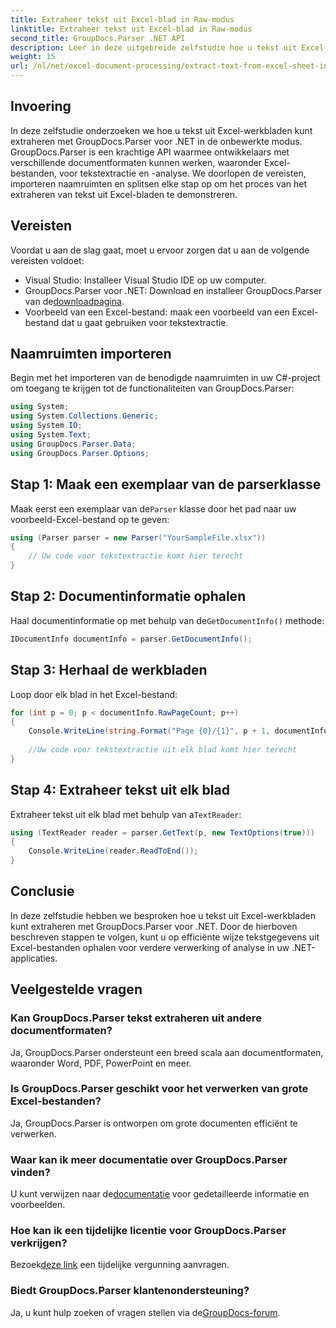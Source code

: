 ```yaml
---
title: Extraheer tekst uit Excel-blad in Raw-modus
linktitle: Extraheer tekst uit Excel-blad in Raw-modus
second_title: GroupDocs.Parser .NET API
description: Leer in deze uitgebreide zelfstudie hoe u tekst uit Excel-werkbladen kunt extraheren met GroupDocs.Parser voor .NET. Download en begin met parseren.
weight: 15
url: /nl/net/excel-document-processing/extract-text-from-excel-sheet-in-raw-mode/
---
```

## Invoering
In deze zelfstudie onderzoeken we hoe u tekst uit Excel-werkbladen kunt extraheren met GroupDocs.Parser voor .NET in de onbewerkte modus. GroupDocs.Parser is een krachtige API waarmee ontwikkelaars met verschillende documentformaten kunnen werken, waaronder Excel-bestanden, voor tekstextractie en -analyse. We doorlopen de vereisten, importeren naamruimten en splitsen elke stap op om het proces van het extraheren van tekst uit Excel-bladen te demonstreren.
## Vereisten
Voordat u aan de slag gaat, moet u ervoor zorgen dat u aan de volgende vereisten voldoet:
- Visual Studio: Installeer Visual Studio IDE op uw computer.
-  GroupDocs.Parser voor .NET: Download en installeer GroupDocs.Parser van de[downloadpagina](https://releases.groupdocs.com/parser/net/).
- Voorbeeld van een Excel-bestand: maak een voorbeeld van een Excel-bestand dat u gaat gebruiken voor tekstextractie.

## Naamruimten importeren
Begin met het importeren van de benodigde naamruimten in uw C#-project om toegang te krijgen tot de functionaliteiten van GroupDocs.Parser:
```csharp
using System;
using System.Collections.Generic;
using System.IO;
using System.Text;
using GroupDocs.Parser.Data;
using GroupDocs.Parser.Options;
```
## Stap 1: Maak een exemplaar van de parserklasse
 Maak eerst een exemplaar van de`Parser` klasse door het pad naar uw voorbeeld-Excel-bestand op te geven:
```csharp
using (Parser parser = new Parser("YourSampleFile.xlsx"))
{
    // Uw code voor tekstextractie komt hier terecht
}
```
## Stap 2: Documentinformatie ophalen
 Haal documentinformatie op met behulp van de`GetDocumentInfo()` methode:
```csharp
IDocumentInfo documentInfo = parser.GetDocumentInfo();
```
## Stap 3: Herhaal de werkbladen
Loop door elk blad in het Excel-bestand:
```csharp
for (int p = 0; p < documentInfo.RawPageCount; p++)
{
    Console.WriteLine(string.Format("Page {0}/{1}", p + 1, documentInfo.RawPageCount));
    
    //Uw code voor tekstextractie uit elk blad komt hier terecht
}
```
## Stap 4: Extraheer tekst uit elk blad
 Extraheer tekst uit elk blad met behulp van a`TextReader`:
```csharp
using (TextReader reader = parser.GetText(p, new TextOptions(true)))
{
    Console.WriteLine(reader.ReadToEnd());
}
```

## Conclusie
In deze zelfstudie hebben we besproken hoe u tekst uit Excel-werkbladen kunt extraheren met GroupDocs.Parser voor .NET. Door de hierboven beschreven stappen te volgen, kunt u op efficiënte wijze tekstgegevens uit Excel-bestanden ophalen voor verdere verwerking of analyse in uw .NET-applicaties.

## Veelgestelde vragen
### Kan GroupDocs.Parser tekst extraheren uit andere documentformaten?
Ja, GroupDocs.Parser ondersteunt een breed scala aan documentformaten, waaronder Word, PDF, PowerPoint en meer.
### Is GroupDocs.Parser geschikt voor het verwerken van grote Excel-bestanden?
Ja, GroupDocs.Parser is ontworpen om grote documenten efficiënt te verwerken.
### Waar kan ik meer documentatie over GroupDocs.Parser vinden?
 U kunt verwijzen naar de[documentatie](https://tutorials.groupdocs.com/parser/net/) voor gedetailleerde informatie en voorbeelden.
### Hoe kan ik een tijdelijke licentie voor GroupDocs.Parser verkrijgen?
 Bezoek[deze link](https://purchase.groupdocs.com/temporary-license/) een tijdelijke vergunning aanvragen.
### Biedt GroupDocs.Parser klantenondersteuning?
Ja, u kunt hulp zoeken of vragen stellen via de[GroupDocs-forum](https://forum.groupdocs.com/c/parser/17).